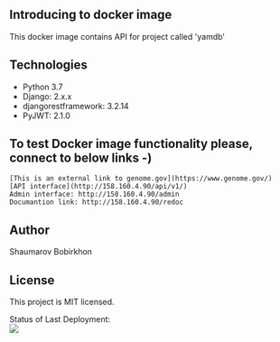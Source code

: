 ## Introducing to docker image
This docker image contains API for project called 'yamdb'

## Technologies
* Python 3.7
* Django: 2.x.x
* djangorestframework: 3.2.14
* PyJWT: 2.1.0

## To test Docker image functionality please, connect to below links -)
```
[This is an external link to genome.gov](https://www.genome.gov/)
[API interface](http://158.160.4.90/api/v1/)
Admin interface: http://158.160.4.90/admin
Documantion link: http://158.160.4.90/redoc
```

## Author
Shaumarov Bobirkhon

## License
This project is MIT licensed.


Status of Last Deployment:<br>
<img src="https://github.com/bshaumarov/yamdb_final/workflows/Django_project/badge.svg?branch=master"><br>

